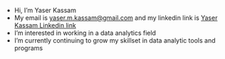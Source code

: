 - Hi, I’m Yaser Kassam
- My email is yaser.m.kassam@gmail.com and my linkedin link is [Yaser Kassam Linkedin link](https://www.linkedin.com/in/yaser-kassam-b5731515b/)
- I’m interested in working in a data analytics field
- I’m currently continuing to grow my skillset in data analytic tools and programs
